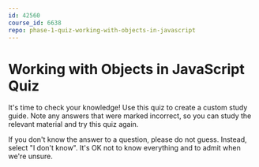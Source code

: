 ```yaml
---
id: 42560
course_id: 6638
repo: phase-1-quiz-working-with-objects-in-javascript
---
```


# Working with Objects in JavaScript Quiz

It's time to check your knowledge! Use this quiz to create a custom study guide.
Note any answers that were marked incorrect, so you can study the relevant
material and try this quiz again.

If you don't know the answer to a question, please do not guess. Instead, select
"I don't know". It's OK not to know everything and to admit when we're unsure.
